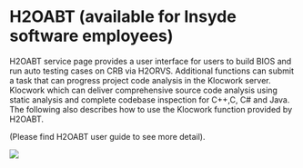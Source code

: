 # H2OABT \(available for Insyde software employees\)

H2OABT service page provides a user interface for users to build BIOS and run auto testing cases on CRB via H2ORVS. Additional functions can submit a task that can progress project code analysis in the Klocwork server. Klocwork which can deliver comprehensive source code analysis using static analysis and complete codebase inspection for C++,C, C\# and Java. The following also describes how to use the Klocwork function provided by H2OABT.

\(Please find H2OABT user guide to see more detail\).

![](https://github.com/kswang0101/InQuire/tree/e182c4313131e809453b9aa4d6043b2c53dadd25/assets/h2oabt.png)

